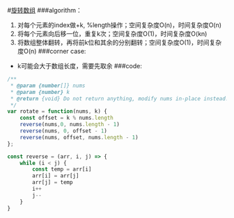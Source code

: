 #[旋转数组](https://leetcode-cn.com/leetbook/read/top-interview-questions-easy/x2skh7/)
###algorithm：
1. 对每个元素的index做+k, %length操作；空间复杂度O(n)，时间复杂度O(n)
2. 将每个元素向后移一位，重复k次；空间复杂度O(1)，时间复杂度O(kn)
3. 将数组整体翻转，再将前k位和其余的分别翻转；空间复杂度O(1)，时间复杂度O(n)
###corner case:
- k可能会大于数组长度，需要先取余
###code:
```javascript
/**
 * @param {number[]} nums
 * @param {number} k
 * @return {void} Do not return anything, modify nums in-place instead.
 */
var rotate = function(nums, k) {
    const offset = k % nums.length
    reverse(nums,0, nums.length - 1)
    reverse(nums, 0, offset - 1)
    reverse(nums, offset, nums.length - 1)
};

const reverse = (arr, i, j) => {
    while (i < j) {
        const temp = arr[i]
        arr[i] = arr[j]
        arr[j] = temp
        i++
        j--
    }
}
```
